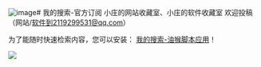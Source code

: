 ![image](https://github.com/18476305640/xiaozhuang/assets/63949859/ec2eb5cc-a049-4e46-8ad5-805e8d8eac6a)# 我的搜索-官方订阅
小庄的网站收藏室、小庄的软件收藏室
欢迎投稿（网站/软件到2119299531@qq.com）

为了能随时快速检索内容，您可以安装：
[我的搜索-油猴脚本应用](https://greasyfork.org/zh-CN/scripts/457020-%E6%88%91%E7%9A%84%E6%90%9C%E7%B4%A2)！

![](https://cdn.jsdelivr.net/gh/18476305640/typora@master/images/2023/03/07/1678157884836.gif)

